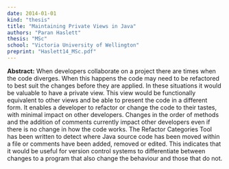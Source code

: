 ```yaml
---
date: 2014-01-01
kind: "thesis"
title: "Maintaining Private Views in Java"
authors: "Paran Haslett"
thesis: "MSc"
school: "Victoria University of Wellington"
preprint: "Haslett14_MSc.pdf"
---
```


**Abstract:** When developers collaborate on a project there are times when the code diverges. When this happens the code may need to be refactored to best suit the changes before they are applied. In these situations it would be valuable to have a private view. This view would be functionally equivalent to other views and be able to present the code in a different form. It enables a developer to refactor or change the code to their tastes, with minimal impact on other developers. Changes in the order of methods and the addition of comments currently impact other developers even if there is no change in how the code works. The Refactor Categories Tool has been written to detect where Java source code has been moved within a file or comments have been added, removed or edited. This indicates that it would be useful for version control systems to differentiate between changes to a program that also change the behaviour and those that do not.